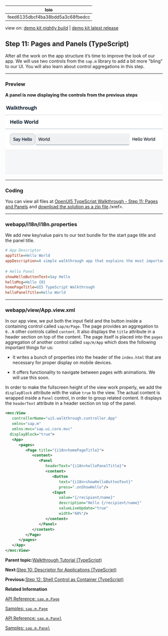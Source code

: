 <!-- loiofeed6135dbcf4ba38bdd5a3c68fbedcc -->

| loio |
| -----|
| feed6135dbcf4ba38bdd5a3c68fbedcc |

<div id="loio">

view on: [demo kit nightly build](https://sdk.openui5.org/nightly/#/topic/feed6135dbcf4ba38bdd5a3c68fbedcc) | [demo kit latest release](https://sdk.openui5.org/topic/feed6135dbcf4ba38bdd5a3c68fbedcc)</div>

## Step 11: Pages and Panels \(TypeScript\)

After all the work on the app structure it’s time to improve the look of our app. We will use two controls from the `sap.m` library to add a bit more "bling" to our UI. You will also learn about control aggregations in this step.

***

### Preview

  
  
**A panel is now displaying the controls from the previous steps**

![The graphic has an explanatory text.](images/loio97feb5417c89462ead5b4259f3ecfd47_LowRes.png "A panel is now displaying the controls from the previous steps")

***

<a name="loiofeed6135dbcf4ba38bdd5a3c68fbedcc__section_dkx_kp2_syb"/>

### Coding

You can view all files at [OpenUI5 TypeScript Walkthrough - Step 11: Pages and Panels](https://github.com/sap-samples/ui5-typescript-walkthrough/tree/main/steps/11) and [download the solution as a zip file](https://sap-samples.github.io/ui5-typescript-walkthrough/ui5-typescript-walkthrough-step-11.zip)./xref\>.

***

<a name="loiofeed6135dbcf4ba38bdd5a3c68fbedcc__section_x2v_ngt_nzb"/>

### webapp/i18n/i18n.properties

We add new key/value pairs to our text bundle for the start page title and the panel title.

```ini
# App Descriptor
appTitle=Hello World
appDescription=A simple walkthrough app that explains the most important concepts of OpenUI5

# Hello Panel
showHelloButtonText=Say Hello
helloMsg=Hello {0}
homePageTitle=UI5 TypeScript Walkthrough
helloPanelTitle=Hello World
```

***

<a name="loiofeed6135dbcf4ba38bdd5a3c68fbedcc__section_ekx_kp2_syb"/>

### webapp/view/App.view.xml

In our app view, we put both the input field and the button inside a containing control called `sap/m/Page`. The page provides an aggregation to `0..N` other controls called `content`. It also displays the `title` attribute in a header section on top of the content. The page itself is placed into the `pages` aggregation of another control called `sap/m/App` which does the following important things for us:

-   It writes a bunch of properties into the header of the `index.html` that are necessary for proper display on mobile devices.

-   It offers functionality to navigate between pages with animations. We will use this soon.


In order to make the fullscreen height of the view work properly, we add the `displayBlock` attribute with the value `true` to the view. The actual content is wrapped inside a `Panel` control, in order to group related content. It displays the `headerText` attribute in a header section on top of the panel.

```xml
<mvc:View
   controllerName="ui5.walkthrough.controller.App"
   xmlns="sap.m"
   xmlns:mvc="sap.ui.core.mvc"
  displayBlock="true">
   <App>
      <pages>
         <Page title="{i18n>homePageTitle}">
            <content>
               <Panel
                  headerText="{i18n>helloPanelTitle}">
                  <content>
                     <Button
                        text="{i18n>showHelloButtonText}"
                        press=".onShowHello"/>
                     <Input
                        value="{/recipient/name}"
                        description="Hello {/recipient/name}"
                        valueLiveUpdate="true"
                        width="60%"/>
                  </content>
               </Panel>
            </content>
         </Page>
      </pages>
   </App>
</mvc:View>
```

**Parent topic:**[Walkthrough Tutorial \(TypeScript\)](Walkthrough_Tutorial_TypeScript_dad1905.md "In this tutorial we'll introduce you to all major development paradigms of OpenUI5. We'll demonstrate the use of TypeScript with OpenUI5 and highlight the specific characteristics of this approach.")

**Next:**[Step 10: Descriptor for Applications \(TypeScript\)](Step_10_Descriptor_for_Applications_TypeScript_2a46b75.md "All application-specific configuration settings will now further be put in a separate descriptor file called manifest.json. This clearly separates the application coding from the configuration settings and makes our app even more flexible. For example, all SAP Fiori applications are realized as components and come with a descriptor file in order to be hosted in the SAP Fiori launchpad.")

**Previous:**[Step 12: Shell Control as Container \(TypeScript\)](Step_12_Shell_Control_as_Container_TypeScript_4af44cb.md "Now we use a shell control as container for our app and use it as our new root element. The shell takes care of visual adaptation of the application to the device’s screen size by introducing a so-called letterbox on desktop screens.")

**Related Information**  


[API Reference: `sap.m.Page`](https://sdk.openui5.org/api/sap.m.Page)

[Samples: `sap.m.Page` ](https://sdk.openui5.org/entity/sap.m.Page)

[API Reference: `sap.m.Panel`](https://sdk.openui5.org/api/sap.m.Panel)

[Samples: `sap.m.Panel` ](https://sdk.openui5.org/entity/sap.m.Panel)

